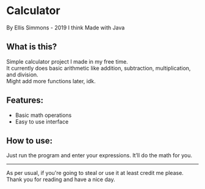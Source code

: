 Calculator
==========

By Ellis Simmons - 2019 I think
Made with Java

What is this?
-------------
Simple calculator project I made in my free time.  
It currently does basic arithmetic like addition, subtraction, multiplication, and division.  
Might add more functions later, idk.

Features:
---------
- Basic math operations  
- Easy to use interface  

How to use:
-----------
Just run the program and enter your expressions. It’ll do the math for you.

---
As per usual, if you're going to steal or use it at least credit me please. Thank you for reading and have a nice day.
